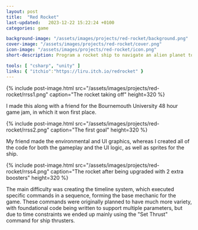 ```yaml
---
layout: post
title:  "Red Rocket"
last-updated:   2023-12-22 15:22:24 +0100
categories: game

background-image: "/assets/images/projects/red-rocket/background.png"
cover-image: "/assets/images/projects/red-rocket/cover.png"
icon-image: "/assets/images/projects/red-rocket/icon.png"
short-description: Program a rocket ship to navigate an alien planet to reach a series of goals

tools: [ "csharp", "unity" ]
links: { "itchio":"https://liru.itch.io/redrocket" }
---
```


{% include post-image.html src="/assets/images/projects/red-rocket/rrss1.png" caption="The rocket taking off" height=320 %}

I made this along with a friend for the Bournemouth University 48 hour game jam, in which it won first place.

{% include post-image.html src="/assets/images/projects/red-rocket/rrss2.png" caption="The first goal" height=320 %}

My friend made the environmental and UI graphics, whereas I created all of the code for both the gameplay and the UI logic, as well as sprites for the ship.

{% include post-image.html src="/assets/images/projects/red-rocket/rrss4.png" caption="The rocket after being upgraded with 2 extra boosters" height=320 %}

The main difficulty was creating the timeline system, which executed specific commands in a sequence, forming the base mechanic for the game. These commands were originally planned to have much more variety, with foundational code being written to support multiple parameters, but due to time constraints we ended up mainly using the "Set Thrust" command for ship thrusters.